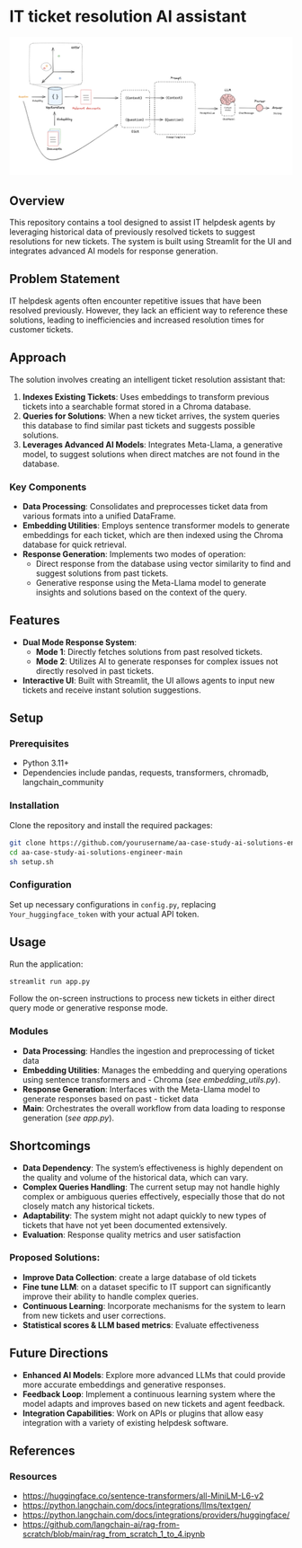 # IT ticket resolution AI assistant 

![alt text](rag_lanchain.png)
## Overview
This repository contains a tool designed to assist IT helpdesk agents by leveraging historical data of previously resolved tickets to suggest resolutions for new tickets. The system is built using Streamlit for the UI and integrates advanced AI models for response generation.

## Problem Statement
IT helpdesk agents often encounter repetitive issues that have been resolved previously. However, they lack an efficient way to reference these solutions, leading to inefficiencies and increased resolution times for customer tickets.

## Approach
The solution involves creating an intelligent ticket resolution assistant that:
1. **Indexes Existing Tickets**: Uses embeddings to transform previous tickets into a searchable format stored in a Chroma database.
2. **Queries for Solutions**: When a new ticket arrives, the system queries this database to find similar past tickets and suggests possible solutions.
3. **Leverages Advanced AI Models**: Integrates Meta-Llama, a generative model, to suggest solutions when direct matches are not found in the database.

### Key Components
- **Data Processing**: Consolidates and preprocesses ticket data from various formats into a unified DataFrame.
- **Embedding Utilities**: Employs sentence transformer models to generate embeddings for each ticket, which are then indexed using the Chroma database for quick retrieval.
- **Response Generation**: Implements two modes of operation:
  - Direct response from the database using vector similarity to find and suggest solutions from past tickets.
  - Generative response using the Meta-Llama model to generate insights and solutions based on the context of the query.

## Features
- **Dual Mode Response System**:
  - **Mode 1**: Directly fetches solutions from past resolved tickets.
  - **Mode 2**: Utilizes AI to generate responses for complex issues not directly resolved in past tickets.
- **Interactive UI**: Built with Streamlit, the UI allows agents to input new tickets and receive instant solution suggestions.

## Setup
### Prerequisites
- Python 3.11+
- Dependencies include pandas, requests, transformers, chromadb, langchain_community

### Installation
Clone the repository and install the required packages:
```bash
git clone https://github.com/yourusername/aa-case-study-ai-solutions-engineer-main.git
cd aa-case-study-ai-solutions-engineer-main
sh setup.sh
```

### Configuration
Set up necessary configurations in `config.py`, replacing `Your_huggingface_token` with your actual API token.

## Usage
Run the application:
```bash
streamlit run app.py
``` 
Follow the on-screen instructions to process new tickets in either direct query mode or generative response mode.

### Modules
- **Data Processing**: Handles the ingestion and preprocessing of ticket data
- **Embedding Utilities**: Manages the embedding and querying operations using sentence transformers and - Chroma (*see embedding_utils.py*).
- **Response Generation**: Interfaces with the Meta-Llama model to generate responses based on past - ticket data
- **Main**: Orchestrates the overall workflow from data loading to response generation (*see app.py*).

## Shortcomings

- **Data Dependency**: The system’s effectiveness is highly dependent on the quality and volume of the historical data, which can vary.
- **Complex Queries Handling**: The current setup may not handle highly complex or ambiguous queries effectively, especially those that do not closely match any historical tickets.
- **Adaptability**: The system might not adapt quickly to new types of tickets that have not yet been documented extensively.
- **Evaluation**: Response quality metrics and user satisfaction

### Proposed Solutions: 

- **Improve Data Collection**: create a large database of old tickets
- **Fine tune LLM**: on a dataset specific to IT support can significantly improve their ability to handle complex queries.
- **Continuous Learning**: Incorporate mechanisms for the system to learn from new tickets and user corrections.
- **Statistical scores & LLM based metrics**: Evaluate effectiveness


## Future Directions

- **Enhanced AI Models**: Explore more advanced LLMs that could provide more accurate embeddings and generative responses.
- **Feedback Loop**: Implement a continuous learning system where the model adapts and improves based on new tickets and agent feedback.
- **Integration Capabilities**: Work on APIs or plugins that allow easy integration with a variety of existing helpdesk software.

## References

### Resources

- https://huggingface.co/sentence-transformers/all-MiniLM-L6-v2
- https://python.langchain.com/docs/integrations/llms/textgen/
- https://python.langchain.com/docs/integrations/providers/huggingface/
- https://github.com/langchain-ai/rag-from-scratch/blob/main/rag_from_scratch_1_to_4.ipynb

<!-- ### Acknowledgments
- Thanks to Aleph Alpha for providing the opportunity to engage in this case study.
- Special thanks to the open-source community for the tools and libraries utilized in this project. -->

